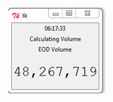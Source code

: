 ![alt text](https://raw.githubusercontent.com/kacperadach/volume_calculator/master/screenshot.PNG "")
